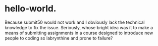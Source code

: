 # hello-world.
Because submit50 would not work and I obviously lack the technical knowledge to fix the issue.
Seriously, whose bright idea was it to make a means of submitting assignments in a course designed to introduce new people to coding so labrynthine and prone to failure?
